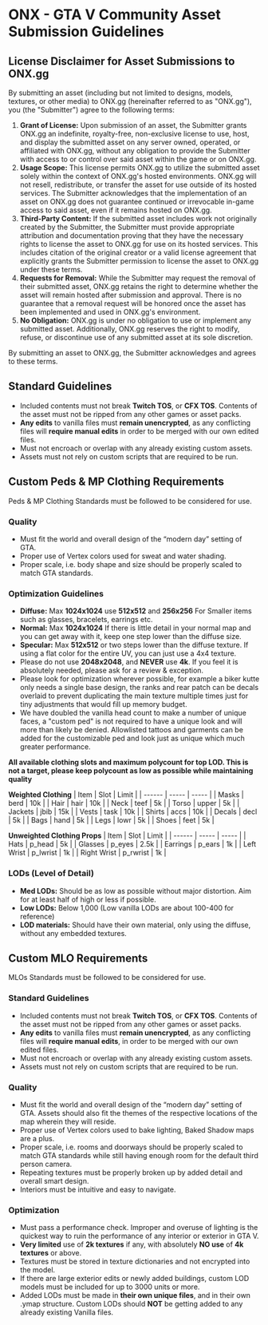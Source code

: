 # ONX - GTA V Community Asset Submission Guidelines

## License Disclaimer for Asset Submissions to ONX.gg

By submitting an asset (including but not limited to designs, models, textures, or other media) to ONX.gg (hereinafter referred to as "ONX.gg"), you (the "Submitter") agree to the following terms:

1. **Grant of License:**
Upon submission of an asset, the Submitter grants ONX.gg an indefinite, royalty-free, non-exclusive license to use, host, and display the submitted asset on any server owned, operated, or affiliated with ONX.gg, without any obligation to provide the Submitter with access to or control over said asset within the game or on ONX.gg.
2. **Usage Scope:**
This license permits ONX.gg to utilize the submitted asset solely within the context of ONX.gg's hosted environments. ONX.gg will not resell, redistribute, or transfer the asset for use outside of its hosted services. The Submitter acknowledges that the implementation of an asset on ONX.gg does not guarantee continued or irrevocable in-game access to said asset, even if it remains hosted on ONX.gg.
3. **Third-Party Content:**
If the submitted asset includes work not originally created by the Submitter, the Submitter must provide appropriate attribution and documentation proving that they have the necessary rights to license the asset to ONX.gg for use on its hosted services. This includes citation of the original creator or a valid license agreement that explicitly grants the Submitter permission to license the asset to ONX.gg under these terms.
4. **Requests for Removal:**
While the Submitter may request the removal of their submitted asset, ONX.gg retains the right to determine whether the asset will remain hosted after submission and approval. There is no guarantee that a removal request will be honored once the asset has been implemented and used in ONX.gg's environment.
5. **No Obligation:**
ONX.gg is under no obligation to use or implement any submitted asset. Additionally, ONX.gg reserves the right to modify, refuse, or discontinue use of any submitted asset at its sole discretion.

By submitting an asset to ONX.gg, the Submitter acknowledges and agrees to these terms.

## Standard Guidelines
- Included contents must not break **Twitch TOS**, or **CFX TOS**. Contents of the asset must not be ripped from any other games or asset packs.
- **Any edits** to vanilla files must **remain unencrypted**, as any conflicting files will **require manual edits** in order to be merged with our own edited files.
- Must not encroach or overlap with any already existing custom assets.
- Assets must not rely on custom scripts that are required to be run.

## Custom Peds & MP Clothing Requirements
Peds & MP Clothing Standards must be followed to be considered for use.

### Quality
- Must fit the world and overall design of the “modern day” setting of GTA.
- Proper use of Vertex colors used for sweat and water shading.
- Proper scale, i.e. body shape and size should be properly scaled to match GTA standards.

### Optimization Guidelines
- **Diffuse:** Max **1024x1024** use **512x512** and **256x256** For Smaller items such as glasses, bracelets, earrings etc.
- **Normal:** Max **1024x1024** If there is little detail in your normal map and you can get away with it, keep one step lower than the diffuse size.
- **Specular:** Max **512x512** or two steps lower than the diffuse texture. If using a flat color for the entire UV, you can just use a 4x4 texture.
- Please do not use **2048x2048**, and **NEVER** use **4k**. If you feel it is absolutely needed, please ask for a review & exception.
- Please look for optimization wherever possible, for example a biker kutte only needs a single base design, the ranks and rear patch can be decals overlaid to prevent duplicating the main texture multiple times just for tiny adjustments that would fill up memory budget.
- We have doubled the vanilla head count to make a number of unique faces, a "custom ped" is not required to have a unique look and will more than likely be denied. Allowlisted tattoos and garments can be added for the customizable ped and look just as unique which much greater performance.

**All available clothing slots and maximum polycount for top LOD. This is not a target, please keep polycount as low as possible while maintaining quality**

__Weighted Clothing__
| Item | Slot | Limit |
| ------ | ----- | ----- |
| Masks | berd | 10k |
| Hair | hair | 10k |
| Neck | teef | 5k |
| Torso | upper | 5k |
| Jackets | jbib | 15k |
| Vests | task | 10k |
| Shirts | accs | 10k |
| Decals | decl | 5k |
| Bags | hand | 5k |
| Legs | lowr | 5k |
| Shoes | feet | 5k |

__Unweighted Clothing Props__
| Item | Slot | Limit |
| ------ | ----- | ----- |
| Hats | p_head | 5k |
| Glasses | p_eyes | 2.5k |
| Earrings | p_ears | 1k |
| Left Wrist | p_lwrist | 1k |
| Right Wrist | p_rwrist | 1k |


### LODs (Level of Detail)
- **Med LODs:** Should be as low as possible without major distortion. Aim for at least half of high or less if possible.
- **Low LODs:** Below 1,000 (Low vanilla LODs are about 100-400 for reference)
- **LOD materials:** Should have their own material, only using the diffuse, without any embedded textures.

## Custom MLO Requirements
MLOs Standards must be followed to be considered for use.

### Standard Guidelines
- Included contents must not break **Twitch TOS**, or **CFX TOS**. Contents of the asset must not be ripped from any other games or asset packs.
- **Any edits** to vanilla files must **remain unencrypted**, as any conflicting files will **require manual edits**, in order to be merged with our own edited files.
- Must not encroach or overlap with any already existing custom assets.
- Assets must not rely on custom scripts that are required to be run.

### Quality
- Must fit the world and overall design of the “modern day” setting of GTA. Assets should also fit the themes of the respective locations of the map wherein they will reside.
- Proper use of Vertex colors used to bake lighting, Baked Shadow maps are a plus.
- Proper scale, i.e. rooms and doorways should be properly scaled to match GTA standards while still having enough room for the default third person camera.
- Repeating textures must be properly broken up by added detail and overall smart design.
- Interiors must be intuitive and easy to navigate.

### Optimization
- Must pass a performance check. Improper and overuse of lighting is the quickest way to ruin the performance of any interior or exterior in GTA V.
- **Very limited** use of **2k textures** if any, with absolutely **NO use** of **4k textures** or above.
- Textures must be stored in texture dictionaries and not encrypted into the model.
- If there are large exterior edits or newly added buildings, custom LOD models must be included for up to 3000 units or more.
- Added LODs must be made in **their own unique files**, and in their own .ymap structure. Custom LODs should **NOT** be getting added to any already existing Vanilla files.
